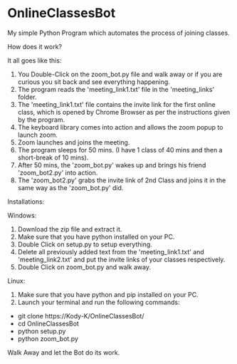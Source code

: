 # OnlineClassesBot
My simple Python Program which automates the process of joining classes.

How does it work?

It all goes like this:
1. You Double-Click on the zoom_bot.py file and walk away or if you are curious you sit back and see everything happening. 
2. The program reads the 'meeting_link1.txt' file in the 'meeting_links' folder. 
3. The 'meeting_link1.txt' file contains the invite link for the first online class, which is opened by Chrome Browser as per the instructions given by the program.
4. The keyboard library comes into action and allows the zoom popup to launch zoom.
5. Zoom launches and joins the meeting.
6. The program sleeps for 50 mins. (I have 1 class of 40 mins and then a short-break of 10 mins).
7. After 50 mins, the 'zoom_bot.py' wakes up and brings his friend 'zoom_bot2.py' into action.
8. The 'zoom_bot2.py' grabs the invite link of 2nd Class and joins it in the same way as the 'zoom_bot.py' did.

Installations:

Windows:
1. Download the zip file and extract it.
2. Make sure that you have python installed on your PC.
3. Double Click on setup.py to setup everything.
4. Delete all previously added text from the 'meeting_link1.txt' and 'meeting_link2.txt' and put the invite links of your classes respectively.
5. Double Click on zoom_bot.py and walk away.

Linux:

1. Make sure that you have python and pip installed on your PC.
2. Launch your terminal and run the following commands:
* git clone https://Kody-K/OnlineClassesBot/ 
* cd OnlineClassesBot
* python setup.py
* python zoom_bot.py

Walk Away and let the Bot do its work.
